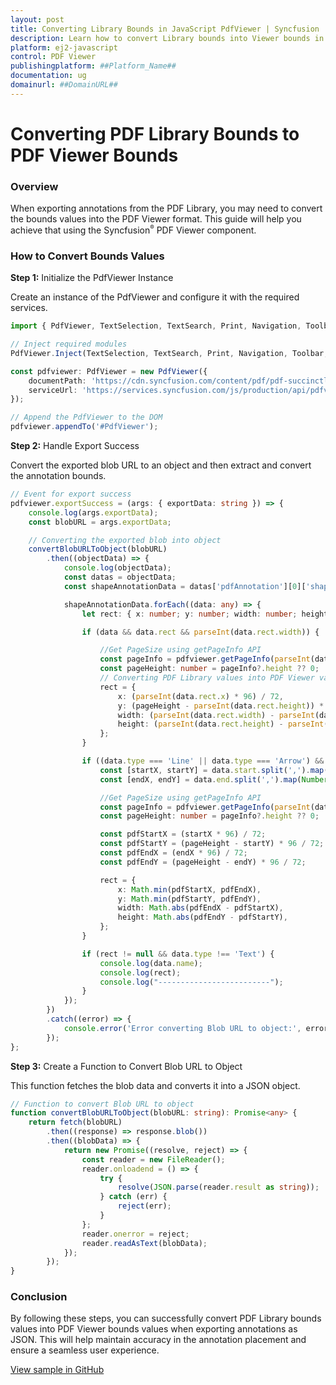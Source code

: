 ```yaml
---
layout: post  
title: Converting Library Bounds in JavaScript PdfViewer | Syncfusion  
description: Learn how to convert Library bounds into Viewer bounds in Syncfusion ##Platform_Name## Pdfviewer control of Syncfusion Essential JS 2 and more.
platform: ej2-javascript  
control: PDF Viewer  
publishingplatform: ##Platform_Name##  
documentation: ug  
domainurl: ##DomainURL##  
---
```


# Converting PDF Library Bounds to PDF Viewer Bounds

### Overview

When exporting annotations from the PDF Library, you may need to convert the bounds values into the PDF Viewer format. This guide will help you achieve that using the Syncfusion<sup style="font-size:70%">&reg;</sup> PDF Viewer component.

### How to Convert Bounds Values

**Step 1:** Initialize the PdfViewer Instance

Create an instance of the PdfViewer and configure it with the required services.

```ts
import { PdfViewer, TextSelection, TextSearch, Print, Navigation, Toolbar, Magnification, Annotation, FormDesigner, FormFields } from '@syncfusion/ej2-pdfviewer';

// Inject required modules
PdfViewer.Inject(TextSelection, TextSearch, Print, Navigation, Toolbar, Magnification, Annotation, FormDesigner, FormFields);

const pdfviewer: PdfViewer = new PdfViewer({
    documentPath: 'https://cdn.syncfusion.com/content/pdf/pdf-succinctly.pdf',
    serviceUrl: 'https://services.syncfusion.com/js/production/api/pdfviewer'
});

// Append the PdfViewer to the DOM
pdfviewer.appendTo('#PdfViewer');
```

**Step 2:** Handle Export Success

Convert the exported blob URL to an object and then extract and convert the annotation bounds.

```ts
// Event for export success
pdfviewer.exportSuccess = (args: { exportData: string }) => {
    console.log(args.exportData);
    const blobURL = args.exportData;

    // Converting the exported blob into object
    convertBlobURLToObject(blobURL)
        .then((objectData) => {
            console.log(objectData);
            const datas = objectData;
            const shapeAnnotationData = datas['pdfAnnotation'][0]['shapeAnnotation'];

            shapeAnnotationData.forEach((data: any) => {
                let rect: { x: number; y: number; width: number; height: number } | null = null;

                if (data && data.rect && parseInt(data.rect.width)) {

                    //Get PageSize using getPageInfo API
                    const pageInfo = pdfviewer.getPageInfo(parseInt(data.page));
                    const pageHeight: number = pageInfo?.height ?? 0;
                    // Converting PDF Library values into PDF Viewer values. 
                    rect = {
                        x: (parseInt(data.rect.x) * 96) / 72,
                        y: (pageHeight - parseInt(data.rect.height)) * 96 / 72,
                        width: (parseInt(data.rect.width) - parseInt(data.rect.x)) * 96 / 72,
                        height: (parseInt(data.rect.height) - parseInt(data.rect.y)) * 96 / 72,
                    };
                }

                if ((data.type === 'Line' || data.type === 'Arrow') && data.start && data.end) {
                    const [startX, startY] = data.start.split(',').map(Number);
                    const [endX, endY] = data.end.split(',').map(Number);

                    //Get PageSize using getPageInfo API
                    const pageInfo = pdfviewer.getPageInfo(parseInt(data.page));
                    const pageHeight: number = pageInfo?.height ?? 0;

                    const pdfStartX = (startX * 96) / 72;
                    const pdfStartY = (pageHeight - startY) * 96 / 72;
                    const pdfEndX = (endX * 96) / 72;
                    const pdfEndY = (pageHeight - endY) * 96 / 72;

                    rect = {
                        x: Math.min(pdfStartX, pdfEndX),
                        y: Math.min(pdfStartY, pdfEndY),
                        width: Math.abs(pdfEndX - pdfStartX),
                        height: Math.abs(pdfEndY - pdfStartY),
                    };
                }

                if (rect != null && data.type !== 'Text') {
                    console.log(data.name);
                    console.log(rect);
                    console.log("-------------------------");
                }
            });
        })
        .catch((error) => {
            console.error('Error converting Blob URL to object:', error);
        });
};
```

**Step 3:** Create a Function to Convert Blob URL to Object

This function fetches the blob data and converts it into a JSON object.

```ts
// Function to convert Blob URL to object
function convertBlobURLToObject(blobURL: string): Promise<any> {
    return fetch(blobURL)
        .then((response) => response.blob())
        .then((blobData) => {
            return new Promise((resolve, reject) => {
                const reader = new FileReader();
                reader.onloadend = () => {
                    try {
                        resolve(JSON.parse(reader.result as string));
                    } catch (err) {
                        reject(err);
                    }
                };
                reader.onerror = reject;
                reader.readAsText(blobData);
            });
        });
}
```

### Conclusion

By following these steps, you can successfully convert PDF Library bounds values into PDF Viewer bounds values when exporting annotations as JSON. This will help maintain accuracy in the annotation placement and ensure a seamless user experience.

[View sample in GitHub](https://github.com/SyncfusionExamples/typescript-pdf-viewer-examples/tree/master/How%20to/)